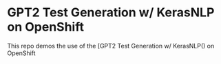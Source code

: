 # GPT2 Test Generation w/ KerasNLP on OpenShift

This repo demos the use of the [GPT2 Test Generation w/ KerasNLP()
on OpenShift
